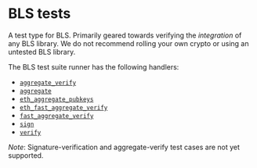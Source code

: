 # BLS tests

A test type for BLS. Primarily geared towards verifying the *integration* of any BLS library.
We do not recommend rolling your own crypto or using an untested BLS library.

The BLS test suite runner has the following handlers:

- [`aggregate_verify`](./aggregate_verify.md)
- [`aggregate`](./aggregate.md)
- [`eth_aggregate_pubkeys`](./eth_aggregate_pubkeys.md)
- [`eth_fast_aggregate_verify`](./eth_fast_aggregate_verify.md)
- [`fast_aggregate_verify`](./fast_aggregate_verify.md)
- [`sign`](./sign.md)
- [`verify`](./verify.md)

*Note*: Signature-verification and aggregate-verify test cases are not yet supported.
